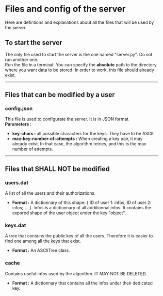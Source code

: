 # Files and config of the server
Here are defintions and explanations about all the files that will be used by the server.


## To start the server
The only file used to start the server is the one named "server.py". Do not run another one.  
Run the file in a terminal. You can specify the **absolute** path to the directory where you want data to be stored. In order to work, this file should already exist.

---

## Files that can be modified by a user
### config.json
This file is used to configurate the server. It is in JSON format.  
__Parameters :__
  * __key-chars :__ all possible characters for the keys. They have to be ASCII. 
  * __max-key-number-of-attempts :__ When creating a key pair, it may already exist. In that case, the algorithm retries, and this is the max number of attempts.


---

## Files that SHALL NOT be modified
### users.dat
A list of all the users and their authorizations.  
  * __Format :__ A dictionnary of this shape: { ID of user 1: infos; ID of user 2: infos; ... }. Infos is a dictionnary of all additionnal infos. It contains the expored shape of the user object under the key "object".

### keys.dat
A tree that contains the public key of all the users. Therefore it is easier to find one among all the keys that exist.
  * __Format :__ An ASCIITree class.

### cache
Contains useful infos used by the algorithm. IT MAY NOT BE DELETED.
  * __Format :__ A dictionnary that contains all the infos under their dedicated key.
